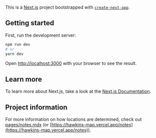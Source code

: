 This is a [Next.js](https://nextjs.org/) project bootstrapped with [`create-next-app`](https://github.com/vercel/next.js/tree/canary/packages/create-next-app).

## Getting started

First, run the development server:

```bash
npm run dev
# or
yarn dev
```

Open [http://localhost:3000](http://localhost:3000) with your browser to see the result.

## Learn more

To learn more about Next.js, take a look at the [Next.js Documentation](https://nextjs.org/docs).

## Project information

For more information on how locations are determined, check out [pages/notes.mdx](/pages/notes.mdx) (or [https://hawkins-map.vercel.app/notes](https://hawkins-map.vercel.app/notes)).
